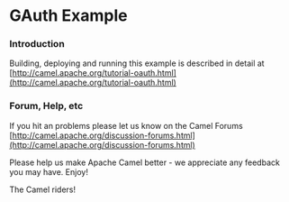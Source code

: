 # GAuth Example

### Introduction
Building, deploying and running this example is described in detail at [http://camel.apache.org/tutorial-oauth.html](http://camel.apache.org/tutorial-oauth.html)

### Forum, Help, etc 

If you hit an problems please let us know on the Camel Forums [http://camel.apache.org/discussion-forums.html](http://camel.apache.org/discussion-forums.html)

Please help us make Apache Camel better - we appreciate any feedback you may
have.  Enjoy!


The Camel riders!
